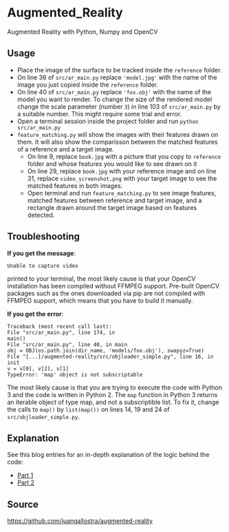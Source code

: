 # Augmented_Reality
Augmented Reality with Python, Numpy and OpenCV

## Usage

- Place the image of the surface to be tracked inside the `reference` folder.
- On line 36 of `src/ar_main.py` replace `'model.jpg'` with the name of the image you just copied inside the `reference` folder.
- On line 40 of `src/ar_main.py` replace `'fox.obj'` with the name of the model you want to render. To change the size of the rendered model change the scale parameter (number `3`) in line 103 of `src/ar_main.py` by a suitable number. This might require some trial and error.
- Open a terminal session inside the project folder and run `python src/ar_main.py`
- `feature_matching.py` will show the images with their features drawn on them. It will also show the comparisson between the matched features of a reference and a target image.
  - On line 9, replace `book.jpg` with a picture that you copy to `reference` folder and whose features you would like to see drawn on it
  - On line 29, replace `book.jpg` with your reference image and on line 31, replace `video_screenshot.png` with your target image to see the matched features in both images.
  - Open terminal and run `feature_matching.py` to see image features, matched features between reference and target image, and a rectangle drawn around the target image based on features detected.


## Troubleshooting

**If you get the message**:

```
Unable to capture video
```
printed to your terminal, the most likely cause is that your OpenCV installation has been compiled without FFMPEG support. Pre-built OpenCV packages such as the ones downloaded via pip are not compiled with FFMPEG support, which means that you have to build it manually.

**If you get the error**:

```
Traceback (most recent call last):
File "src/ar_main.py", line 174, in
main()
File "src/ar_main.py", line 40, in main
obj = OBJ(os.path.join(dir_name, 'models/fox.obj'), swapyz=True)
File "[...]/augmented-reality/src/objloader_simple.py", line 16, in init
v = v[0], v[2], v[1]
TypeError: 'map' object is not subscriptable
```
The most likely cause is that you are trying to execute the code with Python 3 and the code is written in Python 2. The `map` function in Python 3 returns an iterable object of type map, and not a subscriptible list. To fix it, change the calls to `map()` by `list(map())` on lines 14, 19 and 24 of `src/objloader_simple.py`. 

## Explanation

See this blog entries for an in-depth explanation of the logic behind the code:

* [Part 1](https://bitesofcode.wordpress.com/2017/09/12/augmented-reality-with-python-and-opencv-part-1/)
* [Part 2](https://bitesofcode.wordpress.com/2018/09/16/augmented-reality-with-python-and-opencv-part-2/)

## Source
https://github.com/juangallostra/augmented-reality

